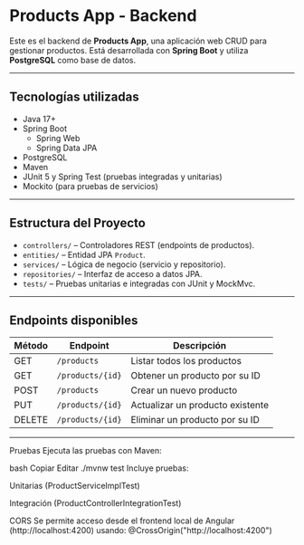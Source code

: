 #  Products App - Backend

Este es el backend de **Products App**, una aplicación web CRUD para gestionar productos. Está desarrollada con **Spring Boot** y utiliza **PostgreSQL** como base de datos.

---

##  Tecnologías utilizadas

- Java 17+
- Spring Boot
    - Spring Web
    - Spring Data JPA
- PostgreSQL
- Maven
- JUnit 5 y Spring Test (pruebas integradas y unitarias)
- Mockito (para pruebas de servicios)

---

##  Estructura del Proyecto

- `controllers/` – Controladores REST (endpoints de productos).
- `entities/` – Entidad JPA `Product`.
- `services/` – Lógica de negocio (servicio y repositorio).
- `repositories/` – Interfaz de acceso a datos JPA.
- `tests/` – Pruebas unitarias e integradas con JUnit y MockMvc.

---

##  Endpoints disponibles

| Método | Endpoint         | Descripción                         |
|--------|------------------|-------------------------------------|
| GET    | `/products`      | Listar todos los productos          |
| GET    | `/products/{id}` | Obtener un producto por su ID       |
| POST   | `/products`      | Crear un nuevo producto             |
| PUT    | `/products/{id}` | Actualizar un producto existente    |
| DELETE | `/products/{id}` | Eliminar un producto por su ID      |

---
 Pruebas
Ejecuta las pruebas con Maven:

bash
Copiar
Editar
./mvnw test
Incluye pruebas:

 Unitarias (ProductServiceImplTest)

 Integración (ProductControllerIntegrationTest)

 CORS
Se permite acceso desde el frontend local de Angular (http://localhost:4200) usando:
@CrossOrigin("http://localhost:4200")

